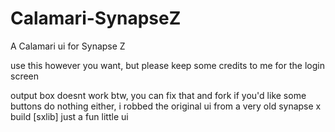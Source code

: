 # Calamari-SynapseZ
A Calamari ui for Synapse Z


use this however you want, but please keep some credits to me for the login screen

output box doesnt work btw, you can fix that and fork if you'd like
some buttons do nothing either, i robbed the original ui from a very old synapse x build [sxlib]
just a fun little ui
